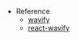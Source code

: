 - Reference
  - [wavify](https://github.com/peacepostman/wavify)
  - [react-wavify](https://github.com/woofers/react-wavify)
